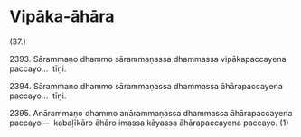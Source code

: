 

# Vipāka-āhāra







(37.)

2393\. Sārammaṇo dhammo sārammaṇassa dhammassa vipākapaccayena paccayo…  tīṇi.

2394\. Sārammaṇo dhammo sārammaṇassa dhammassa āhārapaccayena paccayo…  tīṇi.

2395\. Anārammaṇo dhammo anārammaṇassa dhammassa āhārapaccayena paccayo—  kabaḷīkāro āhāro imassa kāyassa āhārapaccayena paccayo. (1)



